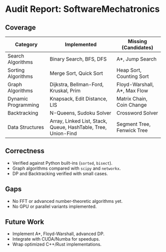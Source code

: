 # Audit Report: SoftwareMechatronics

## Coverage
| Category            | Implemented                            | Missing (Candidates)          |
|---------------------|----------------------------------------|-------------------------------|
| Search Algorithms   | Binary Search, BFS, DFS                | A*, Jump Search               |
| Sorting Algorithms  | Merge Sort, Quick Sort                 | Heap Sort, Counting Sort      |
| Graph Algorithms    | Dijkstra, Bellman-Ford, Kruskal, Prim  | Floyd-Warshall, A*, Max Flow  |
| Dynamic Programming | Knapsack, Edit Distance, LIS           | Matrix Chain, Coin Change     |
| Backtracking        | N-Queens, Sudoku Solver                | Crossword Solver              |
| Data Structures     | Array, Linked List, Stack, Queue, HashTable, Tree, Union-Find | Segment Tree, Fenwick Tree |

## Correctness
- Verified against Python built-ins (`sorted`, `bisect`).
- Graph algorithms compared with `scipy` and `networkx`.
- DP and Backtracking verified with small cases.

## Gaps
- No FFT or advanced number-theoretic algorithms yet.
- No GPU or parallel variants implemented.

## Future Work
- Implement A*, Floyd-Warshall, advanced DP.
- Integrate with CUDA/Numba for speedups.
- Wrap optimized C++/Rust implementations.

